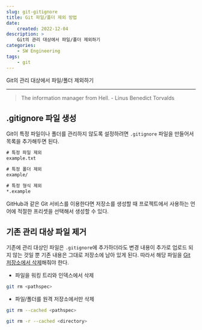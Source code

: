 ```yaml
---
slug: git-gitignore
title: Git 파일/폴더 제외 방법
date:
    created: 2022-12-04
description: >
    Git의 관리 대상에서 파일/폴더 제외하기
categories:
    - SW Engineering
tags:
    - git
---
```


Git의 관리 대상에서 파일/폴더 제외하기  

<!-- more -->

---

> The information manager from Hell. - Linus Benedict Torvalds

## .gitignore 파일 생성

Git이 특정 파일이나 폴더를 관리하지 않도록 설정하려면 `.gitignore` 파일을 만들어서 목록을 추가해두면 된다.  

```bat
# 특정 파일 제외
example.txt

# 특정 폴더 제외
example/

# 특정 형식 제외
*.example
```

GitHub과 같은 Git 서비스를 이용한다면 저장소를 생성할 때 프로젝트에서 사용하는 언어에 적절한 프리셋을 선택해서 생성할 수 있다.  

## 기존 관리 대상 파일 제거

기존에 관리 대상인 파일은 `.gitignore`에 추가하더라도 변경 내용이 추가로 업로드 되지 않는 것일 뿐 기존 내용은 그대로 저장소에 남아 있게 된다. 따라서 해당 파일을 [Git 저장소에서 삭제](./2022-01-17-git_tips.md/#rm)해줘야 한다.  

- 파일을 워킹 트리와 인덱스에서 삭제

```sh
git rm <pathspec>
```

- 파일/폴더를 원격 저장소에서만 삭제

```sh
git rm --cached <pathspec>
```

```sh
git rm -r --cached <directory>
```
